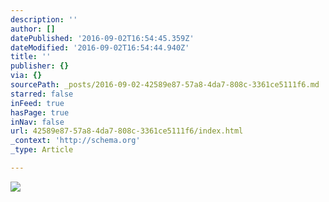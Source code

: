 ```yaml
---
description: ''
author: []
datePublished: '2016-09-02T16:54:45.359Z'
dateModified: '2016-09-02T16:54:44.940Z'
title: ''
publisher: {}
via: {}
sourcePath: _posts/2016-09-02-42589e87-57a8-4da7-808c-3361ce5111f6.md
starred: false
inFeed: true
hasPage: true
inNav: false
url: 42589e87-57a8-4da7-808c-3361ce5111f6/index.html
_context: 'http://schema.org'
_type: Article

---
```

![](https://the-grid-user-content.s3-us-west-2.amazonaws.com/42cfb3ac-38a4-4c55-91b7-6acaa2f2bf18.png)